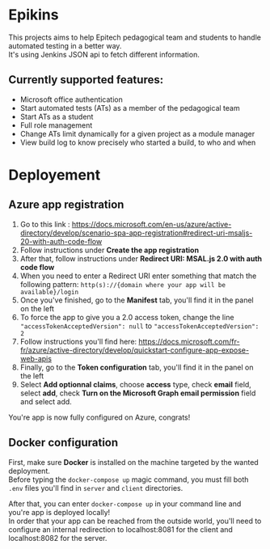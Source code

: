 # Epikins

This projects aims to help Epitech pedagogical team and students to handle automated testing in a better way.  
It's using Jenkins JSON api to fetch different information.

## Currently supported features:
* Microsoft office authentication
* Start automated tests (ATs) as a member of the pedagogical team
* Start ATs as a student
* Full role management
* Change ATs limit dynamically for a given project as a module manager
* View build log to know precisely who started a build, to who and when

# Deployement
## Azure app registration
1. Go to this link : https://docs.microsoft.com/en-us/azure/active-directory/develop/scenario-spa-app-registration#redirect-uri-msaljs-20-with-auth-code-flow
2. Follow instructions under **Create the app registration** 
3. After that, follow instructions under **Redirect URI: MSAL.js 2.0 with auth code flow**
4. When you need to enter a Redirect URI enter something that match the following pattern: `http(s)://{domain where your app will be available}/login`
5. Once you've finished, go to the **Manifest** tab, you'll find it in the panel on the left
6. To force the app to give you a 2.0 access token, change the line `"accessTokenAcceptedVersion": null` to `"accessTokenAcceptedVersion": 2`
7. Follow instructions you'll find here: https://docs.microsoft.com/fr-fr/azure/active-directory/develop/quickstart-configure-app-expose-web-apis
8. Finally, go to the **Token configuration** tab, you'll find it in the panel on the left
9. Select **Add optionnal claims**, choose **access** type, check **email** field, select **add**, check **Turn on the Microsoft Graph email permission** field and select add.

You're app is now fully configured on Azure, congrats!

## Docker configuration
First, make sure **Docker** is installed on the machine targeted by the wanted deployment.  
Before typing the `docker-compose up` magic command, you must fill both `.env` files you'll find in `server` and `client` directories.  

After that, you can enter `docker-compose up` in your command line and you're app is deployed locally!  
In order that your app can be reached from the outside world, you'll need to configure an internal redirection to localhost:8081 for the client and localhost:8082 for the server.
